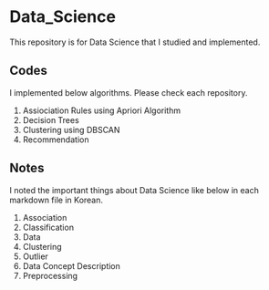 # Data_Science
This repository is for Data Science that I studied and implemented.

## Codes
I implemented below algorithms. Please check each repository.

1. Assiociation Rules using Apriori Algorithm
2. Decision Trees
3. Clustering using DBSCAN
4. Recommendation

## Notes
I noted the important things about Data Science like below in each markdown file in Korean.

1. Association
2. Classification
3. Data
4. Clustering
5. Outlier
6. Data Concept Description
7. Preprocessing



